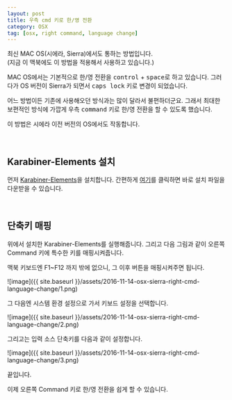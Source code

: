 ```yaml
---
layout: post
title: 우측 cmd 키로 한/영 전환
category: OSX
tag: [osx, right command, language change]
---
```


최신 MAC OS(시에라, Sierra)에서도 통하는 방법입니다.  
(지금 이 맥북에도 이 방법을 적용해서 사용하고 있습니다.)

MAC OS에서는 기본적으로 한/영 전환을 <kbd>control</kbd> + <kbd>space</kbd>로 하고 있습니다.
그러다가 OS 버전이 Sierra가 되면서 <kbd>caps lock</kbd> 키로 변경이 되었습니다.

어느 방법이든 기존에 사용해오던 방식과는 많이 달라서 불편하더군요.
그래서 최대한 보편적인 방식에 가깝게 우측 <kbd>command</kbd> 키로 한/영 전환을 할 수 있도록 했습니다.

이 방법은 시에라 이전 버전의 OS에서도 작동합니다.

<br>

## Karabiner-Elements 설치

먼저 [Karabiner-Elements](https://github.com/tekezo/Karabiner-Elements)을 설치합니다.
간편하게 [여기](https://pqrs.org/latest/karabiner-elements-latest.dmg)를 클릭하면 바로 
설치 파일을 다운받을 수 있습니다.


<br>

## 단축키 매핑

위에서 설치한 Karabiner-Elements를 실행해줍니다. 
그리고 다음 그림과 같이 오른쪽 Command 키에 특수한 키를 매핑시켜줍니다.

맥북 키보드엔 F1~F12 까지 밖에 없으니, 그 이후 버튼을 매핑시켜주면 됩니다.

![image]({{ site.baseurl }}/assets/2016-11-14-osx-sierra-right-cmd-language-change/1.png)

그 다음엔 시스템 환경 설정으로 가서 키보드 설정을 선택합니다.

![image]({{ site.baseurl }}/assets/2016-11-14-osx-sierra-right-cmd-language-change/2.png)

그리고는 입력 소스 단축키를 다음과 같이 설정합니다.

![image]({{ site.baseurl }}/assets/2016-11-14-osx-sierra-right-cmd-language-change/3.png)

끝입니다.

이제 오른쪽 Command 키로 한/영 전환을 쉽게 할 수 있습니다.

